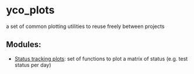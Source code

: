 # yco_plots
a set of common plotting utilities to reuse freely between projects

## Modules:
  * [Status tracking plots](status_tracking): set of functions to plot a matrix of status (e.g. test status per day)
